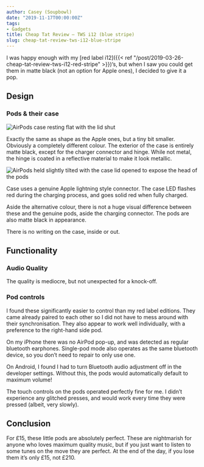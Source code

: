 ```yaml
---
author: Casey (Soupbowl)
date: "2019-11-17T00:00:00Z"
tags:
- Gadgets
title: Cheap Tat Review – TWS i12 (blue stripe)
slug: cheap-tat-review-tws-i12-blue-stripe
---
```


I was happy enough with my [red label i12]({{< ref "/post/2019-03-26-cheap-tat-review-tws-i12-red-stripe" >}})‘s, but when I saw you could get them in matte black (not an option for Apple ones), I decided to give it a pop.

## Design

### Pods & their case

![AirPods case resting flat with the lid shut](/assets/img/IMG_0313-scaled-e1574032179639.webp)

Exactly the same as shape as the Apple ones, but a tiny bit smaller. Obviously a completely different colour. The exterior of the case is entirely matte black, except for the charger connector and hinge. While not metal, the hinge is coated in a reflective material to make it look metallic.

![AirPods held slightly tilted with the case lid opened to expose the head of the pods](/assets/img/IMG_0314.webp)

Case uses a genuine Apple lightning style connector. The case LED flashes red during the charging process, and goes solid red when fully charged.

Aside the alternative colour, there is not a huge visual difference between these and the genuine pods, aside the charging connector. The pods are also matte black in appearance.

There is no writing on the case, inside or out.

## Functionality

### Audio Quality

The quality is mediocre, but not unexpected for a knock-off.

### Pod controls

I found these significantly easier to control than my red label editions. They came already paired to each other so I did not have to mess around with their synchronisation. They also appear to work well individually, with a preference to the right-hand side pod.

On my iPhone there was no AirPod pop-up, and was detected as regular bluetooth earphones. Single-pod mode also operates as the same bluetooth device, so you don’t need to repair to only use one.

On Android, I found I had to turn Bluetooth audio adjustment off in the developer settings. Without this, the pods would automatically default to maximum volume!

The touch controls on the pods operated perfectly fine for me. I didn’t experience any glitched presses, and would work every time they were pressed (albeit, very slowly).

## Conclusion

For £15, these little pods are absolutely perfect. These are nightmarish for anyone who loves maximum quality music, but if you just want to listen to some tunes on the move they are perfect. At the end of the day, if you lose them it’s only £15, not £210.
